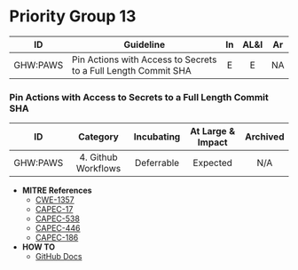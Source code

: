 # Priority Group 13

| ID  | Guideline | In | AL&I | Ar |
| :-: | - | :-: | :-: | :-: |
| GHW:PAWS | Pin Actions with Access to Secrets to a Full Length Commit SHA | E | E | NA |

### Pin Actions with Access to Secrets to a Full Length Commit SHA
| ID | Category | Incubating | At Large & Impact | Archived |
| :-: | :-: | :-: | :-: | :-: |
| GHW:PAWS | 4. Github Workflows | Deferrable | Expected | N/A |
* **MITRE References**
    * [CWE-1357](https://cwe.mitre.org/data/definitions/1357.html)
    * [CAPEC-17](https://capec.mitre.org/data/definitions/17.html)
    * [CAPEC-538](https://capec.mitre.org/data/definitions/538.html)
    * [CAPEC-446](https://capec.mitre.org/data/definitions/446.html)
    * [CAPEC-186](https://capec.mitre.org/data/definitions/186.html)
* **HOW TO**
    * [GitHub Docs](https://securitylab.github.com/research/github-actions-building-blocks/) 